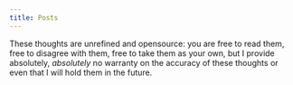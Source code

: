 ```yaml
---
title: Posts
---
```


These thoughts are unrefined and opensource: you are free to read them, free to disagree with them, free to take them as your own, but I provide absolutely, *absolutely* no warranty on the accuracy of these thoughts or even that I will hold them in the future.
